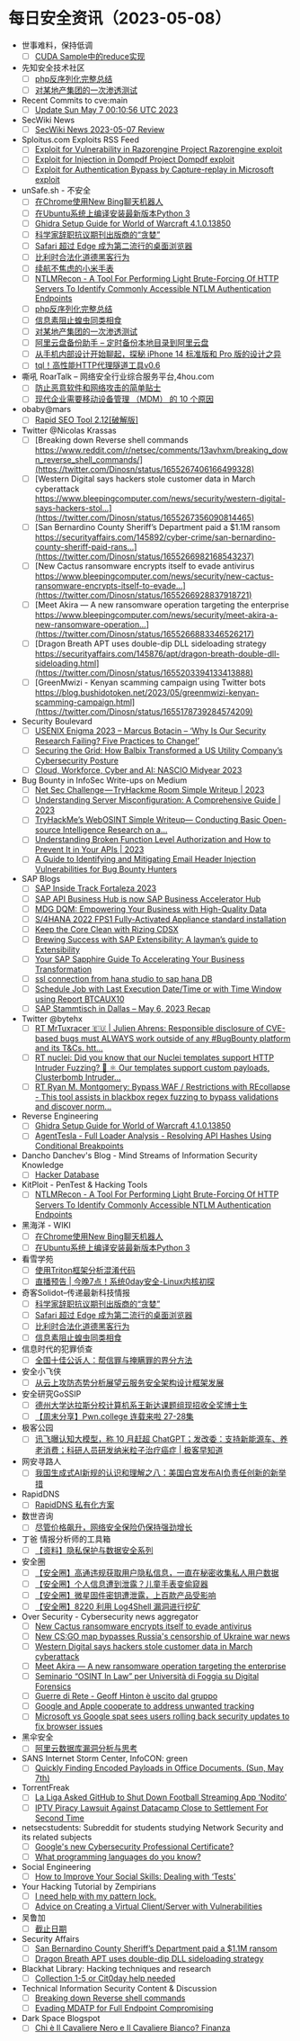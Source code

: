 # 每日安全资讯（2023-05-08）

- 世事难料，保持低调
  - [ ] [CUDA Sample中的reduce实现](https://blog.csdn.net/ariesjzj/article/details/130477586)
- 先知安全技术社区
  - [ ] [php反序列化完整总结](https://xz.aliyun.com/t/12507)
  - [ ] [对某地产集团的一次渗透测试](https://xz.aliyun.com/t/12508)
- Recent Commits to cve:main
  - [ ] [Update Sun May  7 00:10:56 UTC 2023](https://github.com/trickest/cve/commit/c0bae201a9a4c9a9553c69f76d88bdefcb6706d3)
- SecWiki News
  - [ ] [SecWiki News 2023-05-07 Review](http://www.sec-wiki.com/?2023-05-07)
- Sploitus.com Exploits RSS Feed
  - [ ] [Exploit for Vulnerability in Razorengine Project Razorengine exploit](https://sploitus.com/exploit?id=B647D0CC-E3B6-554E-BB4F-6D55CE2C0366&utm_source=rss&utm_medium=rss)
  - [ ] [Exploit for Injection in Dompdf Project Dompdf exploit](https://sploitus.com/exploit?id=D5201836-D46C-502F-90F6-850AE336FC16&utm_source=rss&utm_medium=rss)
  - [ ] [Exploit for Authentication Bypass by Capture-replay in Microsoft exploit](https://sploitus.com/exploit?id=27643BF8-1E30-57ED-ABE3-C319CC15C978&utm_source=rss&utm_medium=rss)
- unSafe.sh - 不安全
  - [ ] [在Chrome使用New Bing聊天机器人](https://buaq.net/go-162176.html)
  - [ ] [在Ubuntu系统上编译安装最新版本Python 3](https://buaq.net/go-162177.html)
  - [ ] [Ghidra Setup Guide for World of Warcraft 4.1.0.13850](https://buaq.net/go-162164.html)
  - [ ] [科学家辞职抗议期刊出版商的“贪婪”](https://buaq.net/go-162178.html)
  - [ ] [Safari 超过 Edge 成为第二流行的桌面浏览器](https://buaq.net/go-162179.html)
  - [ ] [比利时合法化道德黑客行为](https://buaq.net/go-162180.html)
  - [ ] [续航不焦虑的小米手表](https://buaq.net/go-162163.html)
  - [ ] [NTLMRecon - A Tool For Performing Light Brute-Forcing Of HTTP Servers To Identify Commonly Accessible NTLM Authentication Endpoints](https://buaq.net/go-162159.html)
  - [ ] [php反序列化完整总结](https://buaq.net/go-162155.html)
  - [ ] [信息素阻止蝗虫同类相食](https://buaq.net/go-162138.html)
  - [ ] [对某地产集团的一次渗透测试](https://buaq.net/go-162156.html)
  - [ ] [阿里云盘备份助手 – 定时备份本地目录到阿里云盘](https://buaq.net/go-162123.html)
  - [ ] [从手机内部设计开始聊起，探秘 iPhone 14 标准版和 Pro 版的设计之异](https://buaq.net/go-162121.html)
  - [ ] [tql！高性能HTTP代理隧道工具v0.6](https://buaq.net/go-162115.html)
- 嘶吼 RoarTalk – 网络安全行业综合服务平台,4hou.com
  - [ ] [防止恶意软件和网络攻击的简单贴士](https://www.4hou.com/posts/nmrD)
  - [ ] [现代企业需要移动设备管理 （MDM） 的 10 个原因](https://www.4hou.com/posts/0og7)
- obaby@mars
  - [ ] [Rapid SEO Tool 2.12[破解版]](https://h4ck.org.cn/2023/05/rapid-seo-tool-2-12%e7%a0%b4%e8%a7%a3%e7%89%88/)
- Twitter @Nicolas Krassas
  - [ ] [Breaking down Reverse shell commands https://www.reddit.com/r/netsec/comments/13avhxm/breaking_down_reverse_shell_commands/](https://twitter.com/Dinosn/status/1655267406166499328)
  - [ ] [Western Digital says hackers stole customer data in March cyberattack https://www.bleepingcomputer.com/news/security/western-digital-says-hackers-stol...](https://twitter.com/Dinosn/status/1655267356090814465)
  - [ ] [San Bernardino County Sheriff’s Department paid a $1.1M ransom https://securityaffairs.com/145892/cyber-crime/san-bernardino-county-sheriff-paid-rans...](https://twitter.com/Dinosn/status/1655266982168543237)
  - [ ] [New Cactus ransomware encrypts itself to evade antivirus https://www.bleepingcomputer.com/news/security/new-cactus-ransomware-encrypts-itself-to-evade...](https://twitter.com/Dinosn/status/1655266928837918721)
  - [ ] [Meet Akira — A new ransomware operation targeting the enterprise https://www.bleepingcomputer.com/news/security/meet-akira-a-new-ransomware-operation...](https://twitter.com/Dinosn/status/1655266883346526217)
  - [ ] [Dragon Breath APT uses double-dip DLL sideloading strategy https://securityaffairs.com/145876/apt/dragon-breath-double-dll-sideloading.html](https://twitter.com/Dinosn/status/1655203394133413888)
  - [ ] [GreenMwizi - Kenyan scamming campaign using Twitter bots https://blog.bushidotoken.net/2023/05/greenmwizi-kenyan-scamming-campaign.html](https://twitter.com/Dinosn/status/1655178739284574209)
- Security Boulevard
  - [ ] [USENIX Enigma 2023 – Marcus Botacin – ‘Why Is Our Security Research Failing? Five Practices to Change!’](https://securityboulevard.com/2023/05/usenix-enigma-2023-marcus-botacin-why-is-our-security-research-failing-five-practices-to-change/)
  - [ ] [Securing the Grid: How Balbix Transformed a US Utility Company’s Cybersecurity Posture](https://securityboulevard.com/2023/05/securing-the-grid-how-balbix-transformed-a-us-utility-companys-cybersecurity-posture/)
  - [ ] [Cloud, Workforce, Cyber and AI: NASCIO Midyear 2023](https://securityboulevard.com/2023/05/cloud-workforce-cyber-and-ai-nascio-midyear-2023/)
- Bug Bounty in InfoSec Write-ups on Medium
  - [ ] [Net Sec Challenge — TryHackme Room Simple Writeup | 2023](https://infosecwriteups.com/net-sec-challenge-tryhackme-room-simple-writeup-2023-f0595157594d?source=rss----7b722bfd1b8d--bug_bounty)
  - [ ] [Understanding Server Misconfiguration: A Comprehensive Guide | 2023](https://infosecwriteups.com/understanding-server-misconfiguration-a-comprehensive-guide-2023-4f877fa66909?source=rss----7b722bfd1b8d--bug_bounty)
  - [ ] [TryHackMe’s WebOSINT Simple Writeup— Conducting Basic Open-source Intelligence Research on a…](https://infosecwriteups.com/tryhackmes-webosint-simple-writeup-conducting-basic-open-source-intelligence-research-on-a-f1c1da2e8089?source=rss----7b722bfd1b8d--bug_bounty)
  - [ ] [Understanding Broken Function Level Authorization and How to Prevent It in Your APIs | 2023](https://infosecwriteups.com/understanding-broken-function-level-authorization-and-how-to-prevent-it-in-your-apis-2023-44240853824?source=rss----7b722bfd1b8d--bug_bounty)
  - [ ] [A Guide to Identifying and Mitigating Email Header Injection Vulnerabilities for Bug Bounty Hunters](https://infosecwriteups.com/a-guide-to-identifying-and-mitigating-email-header-injection-vulnerabilities-for-bug-bounty-hunters-32bd228d15b5?source=rss----7b722bfd1b8d--bug_bounty)
- SAP Blogs
  - [ ] [SAP Inside Track Fortaleza 2023](https://blogs.sap.com/2023/05/07/sap-inside-track-fortaleza-2023/)
  - [ ] [SAP API Business Hub is now SAP Business Accelerator Hub](https://blogs.sap.com/2023/05/07/sap-api-business-hub-is-now-sap-business-accelerator-hub/)
  - [ ] [MDG DQM: Empowering Your Business with High-Quality Data](https://blogs.sap.com/2023/05/07/mdg-dqm-empowering-your-business-with-high-quality-data/)
  - [ ] [S/4HANA 2022 FPS1 Fully-Activated Appliance standard installation](https://blogs.sap.com/2023/05/07/s-4hana-2022-fps1-fully-activated-appliance-standard-installation/)
  - [ ] [Keep the Core Clean with Rizing CDSX](https://blogs.sap.com/2023/05/07/keep-the-core-clean-with-rizing-cdsx/)
  - [ ] [Brewing Success with SAP Extensibility: A layman’s guide to Extensibility](https://blogs.sap.com/2023/05/07/brewing-success-with-sap-extensibility-a-laymans-guide-to-extensibility/)
  - [ ] [Your SAP Sapphire Guide To Accelerating Your Business Transformation](https://blogs.sap.com/2023/05/07/your-sap-sapphire-guide-to-accelerating-your-business-transformation/)
  - [ ] [ssl connection from hana studio to sap hana DB](https://blogs.sap.com/2023/05/07/ssl-connection-from-hana-studio-to-sap-hana-db/)
  - [ ] [Schedule Job with Last Execution Date/Time or with Time Window using Report BTCAUX10](https://blogs.sap.com/2023/05/07/schedule-job-with-last-execution-date-time-or-with-time-window-using-report-btcaux10/)
  - [ ] [SAP Stammtisch in Dallas – May 6, 2023 Recap](https://blogs.sap.com/2023/05/07/sap-stammtisch-in-dallas-may-6-2023-recap/)
- Twitter @bytehx
  - [ ] [RT MrTuxracer 🇪🇺 | Julien Ahrens: Responsible disclosure of CVE-based bugs must ALWAYS work outside of any #BugBounty platform and its T&Cs. htt...](https://twitter.com/MrTuxracer/status/1655227847718346753)
  - [ ] [RT nuclei: Did you know that our Nuclei templates support HTTP Intruder Fuzzing? 🚀 ⚛️ Our templates support custom payloads, Clusterbomb Intruder...](https://twitter.com/pdnuclei/status/1655044792043163649)
  - [ ] [RT Ryan M. Montgomery: Bypass WAF / Restrictions with REcollapse - This tool assists in blackbox regex fuzzing to bypass validations and discover norm...](https://twitter.com/0dayCTF/status/1655020417034141697)
- Reverse Engineering
  - [ ] [Ghidra Setup Guide for World of Warcraft 4.1.0.13850](https://www.reddit.com/r/ReverseEngineering/comments/13apv74/ghidra_setup_guide_for_world_of_warcraft_41013850/)
  - [ ] [AgentTesla - Full Loader Analysis - Resolving API Hashes Using Conditional Breakpoints](https://www.reddit.com/r/ReverseEngineering/comments/13b5qdj/agenttesla_full_loader_analysis_resolving_api/)
- Dancho Danchev's Blog - Mind Streams of Information Security Knowledge
  - [ ] [Hacker Database](https://ddanchev.blogspot.com/2023/05/hacker-database.html)
- KitPloit - PenTest & Hacking Tools
  - [ ] [NTLMRecon - A Tool For Performing Light Brute-Forcing Of HTTP Servers To Identify Commonly Accessible NTLM Authentication Endpoints](http://www.kitploit.com/2023/05/ntlmrecon-tool-for-performing-light.html)
- 黑海洋 - WIKI
  - [ ] [在Chrome使用New Bing聊天机器人](https://blog.upx8.com/3519)
  - [ ] [在Ubuntu系统上编译安装最新版本Python 3](https://blog.upx8.com/3518)
- 看雪学苑
  - [ ] [使用Triton框架分析混淆代码](https://mp.weixin.qq.com/s?__biz=MjM5NTc2MDYxMw==&mid=2458503947&idx=1&sn=ea38ab3fb1c198c82236f6754a7fb4d0&chksm=b18efb8186f97297b276ee17e087a222a5d2a910ced790e66039e960284c741d3e17bee4c176&scene=58&subscene=0#rd)
  - [ ] [直播预告 | 今晚7点！系统0day安全-Linux内核初探](https://mp.weixin.qq.com/s?__biz=MjM5NTc2MDYxMw==&mid=2458503947&idx=2&sn=d2ca3aa3565629e6d61a2d6380e29263&chksm=b18efb8186f97297dd452f5de872e5e84a998c31a0a196c545a2c7e8ba2f7024fd806153e056&scene=58&subscene=0#rd)
- 奇客Solidot–传递最新科技情报
  - [ ] [科学家辞职抗议期刊出版商的“贪婪”](https://www.solidot.org/story?sid=74890)
  - [ ] [Safari 超过 Edge 成为第二流行的桌面浏览器](https://www.solidot.org/story?sid=74889)
  - [ ] [比利时合法化道德黑客行为](https://www.solidot.org/story?sid=74888)
  - [ ] [信息素阻止蝗虫同类相食](https://www.solidot.org/story?sid=74887)
- 信息时代的犯罪侦查
  - [ ] [全国十佳公诉人：帮信罪与掩瞒罪的界分方法](https://mp.weixin.qq.com/s?__biz=MzAxNTA4NDAwOQ==&mid=2650736784&idx=1&sn=ecec8fec1bdd656f6e885957095885f9&chksm=8382d816b4f5510072c444b67389ef447cf7bca0f3543124686850bc329bac53d6d59f16eb78&scene=58&subscene=0#rd)
- 安全小飞侠
  - [ ] [从云上攻防态势分析展望云服务安全架构设计框架发展](https://mp.weixin.qq.com/s?__biz=MzAwMzAwOTQ5Nw==&mid=2650941791&idx=1&sn=a28fb1a15656020d9b7693c1b005a08a&chksm=813737e9b640beff668d6aa05a110a34ac251d3441c6277f3749fcaa0b8d71cfa9dcfc3e6edc&scene=58&subscene=0#rd)
- 安全研究GoSSIP
  - [ ] [德州大学达拉斯分校计算机系王新达课题组现招收全奖博士生](https://mp.weixin.qq.com/s?__biz=Mzg5ODUxMzg0Ng==&mid=2247495085&idx=1&sn=1ae4d10a24eef7fec6f315b3e46dd4ca&chksm=c063c374f7144a625823df477ebb6cad877f57db2fafd015dcf95002e840c941ad4b331e50a9&scene=58&subscene=0#rd)
  - [ ] [【周末分享】Pwn.college 连载来啦 27-28集](https://mp.weixin.qq.com/s?__biz=Mzg5ODUxMzg0Ng==&mid=2247495085&idx=2&sn=3d65a1a408cbf6da05536b215e688e0b&chksm=c063c374f7144a62ab2526291df5c502728a2570baf7860fe932184e6a292f12de16f837a77c&scene=58&subscene=0#rd)
- 极客公园
  - [ ] [讯飞曝认知大模型，称 10 月赶超 ChatGPT；发改委：支持新能源车、养老消费；科研人员研发纳米粒子治疗癌症 | 极客早知道](https://mp.weixin.qq.com/s?__biz=MTMwNDMwODQ0MQ==&mid=2652991830&idx=1&sn=ab7827c620d5c8e5d5da63193588adbf&chksm=7e540ce0492385f648e48b816cf8b5d20b9992d66346da276ad2c1132f7073f27d4a377c0268&scene=58&subscene=0#rd)
- 网安寻路人
  - [ ] [我国生成式AI新规的认识和理解之八：美国白宫发布AI负责任创新的新举措](https://mp.weixin.qq.com/s?__biz=MzIxODM0NDU4MQ==&mid=2247499722&idx=1&sn=aa04de1870f5ae25c2e917737e1e0e13&chksm=97e94220a09ecb364ba078a0efdfea5ed17fa5256cc0c318474d1965dc1b8a3deb956b7a6f38&scene=58&subscene=0#rd)
- RapidDNS
  - [ ] [RapidDNS 私有化方案](https://mp.weixin.qq.com/s?__biz=Mzg4NDU0ODMxOQ==&mid=2247485756&idx=1&sn=9890fc71f610c856b672e859a764b32d&chksm=cfb73e8cf8c0b79a7eb93ca6b12da8ae3f6a4be0e8d0d2be93457e5aed6e815191369bff771e&scene=58&subscene=0#rd)
- 数世咨询
  - [ ] [尽管价格飙升，网络安全保险仍保持强劲增长](https://mp.weixin.qq.com/s?__biz=MzkxNzA3MTgyNg==&mid=2247498034&idx=1&sn=73f3dae3240ad01f07dba5474b458ebf&chksm=c1448b8ff63302995fcf3353241870a1de3bd110e90c377c35b051cb600c8532fdd3604724f1&scene=58&subscene=0#rd)
- 丁爸 情报分析师的工具箱
  - [ ] [【资料】隐私保护与数据安全系列](https://mp.weixin.qq.com/s?__biz=MzI2MTE0NTE3Mw==&mid=2651136234&idx=1&sn=3d5fc5c7a7bae52414e69398d41624e5&chksm=f1af57d0c6d8dec64bef1f64303ebd06a53aecf1b2d0dae55790fdf4009cc9ea665dd9a44bac&scene=58&subscene=0#rd)
- 安全圈
  - [ ] [【安全圈】高通违规获取用户隐私信息，一直在秘密收集私人用户数据](https://mp.weixin.qq.com/s?__biz=MzIzMzE4NDU1OQ==&mid=2652033875&idx=1&sn=b2719942700540a67fa3e694dad92622&chksm=f36fff13c4187605f67eb19ece3a314e73ef8866caa54efe81111a4fa9254496900151494354&scene=58&subscene=0#rd)
  - [ ] [【安全圈】个人信息遭到泄露？儿童手表变偷窥器](https://mp.weixin.qq.com/s?__biz=MzIzMzE4NDU1OQ==&mid=2652033875&idx=2&sn=55196b8ccd0fb152d761db3d55028d04&chksm=f36fff13c41876058fa01334cb4703a1318ed5aa884a4931b66be39bcb1519981338cc8277c7&scene=58&subscene=0#rd)
  - [ ] [【安全圈】微星固件密钥遭泄露，上百款产品受影响](https://mp.weixin.qq.com/s?__biz=MzIzMzE4NDU1OQ==&mid=2652033875&idx=3&sn=241cbf1d798d4ce75eaec2a57ac30c0d&chksm=f36fff13c4187605367e2fdd7d86e46d4c7055a26c24bc0afa5c14dde120b0781860ce8e3859&scene=58&subscene=0#rd)
  - [ ] [【安全圈】8220 利用 Log4Shell 漏洞进行挖矿](https://mp.weixin.qq.com/s?__biz=MzIzMzE4NDU1OQ==&mid=2652033875&idx=4&sn=027f3f9b86e51bc9bb359b06b3c373dc&chksm=f36fff13c4187605b39ca647548862a89014321d699bf39886503e86b2362329cfab6037e9be&scene=58&subscene=0#rd)
- Over Security - Cybersecurity news aggregator
  - [ ] [New Cactus ransomware encrypts itself to evade antivirus](https://www.bleepingcomputer.com/news/security/new-cactus-ransomware-encrypts-itself-to-evade-antivirus/)
  - [ ] [New CS:GO map bypasses Russia's censorship of Ukraine war news](https://www.bleepingcomputer.com/news/security/new-cs-go-map-bypasses-russias-censorship-of-ukraine-war-news/)
  - [ ] [Western Digital says hackers stole customer data in March cyberattack](https://www.bleepingcomputer.com/news/security/western-digital-says-hackers-stole-customer-data-in-march-cyberattack/)
  - [ ] [Meet Akira — A new ransomware operation targeting the enterprise](https://www.bleepingcomputer.com/news/security/meet-akira-a-new-ransomware-operation-targeting-the-enterprise/)
  - [ ] [Seminario “OSINT In Law” per Università di Foggia su Digital Forensics](https://www.dalchecco.it/osint-in-law-digital-forensics-universita-foggia/)
  - [ ] [Guerre di Rete - Geoff Hinton è uscito dal gruppo](https://guerredirete.substack.com/p/guerre-di-rete-geoff-hinton-e-uscito)
  - [ ] [Google and Apple cooperate to address unwanted tracking](https://www.malwarebytes.com/blog/news/2023/05/google-and-apple-take-initiative-to-address-unwanted-tracking)
  - [ ] [Microsoft vs Google spat sees users rolling back security updates to fix browser issues](https://www.malwarebytes.com/blog/news/2023/05/chrome-options-under-fire-after-controversial-windows-update)
- 黑伞安全
  - [ ] [阿里云数据库漏洞分析与思考](https://mp.weixin.qq.com/s?__biz=MzU0MzkzOTYzOQ==&mid=2247487076&idx=1&sn=53dd511a84fc6db1766c8b5212759acd&chksm=fb02833ccc750a2ae14a819e0783eba6d98aa76b41d3b0188c4fda8918a180ca6c5d2c93f02e&scene=58&subscene=0#rd)
- SANS Internet Storm Center, InfoCON: green
  - [ ] [Quickly Finding Encoded Payloads in Office Documents, (Sun, May 7th)](https://isc.sans.edu/diary/rss/29818)
- TorrentFreak
  - [ ] [La Liga Asked GitHub to Shut Down Football Streaming App ‘Nodito’](https://torrentfreak.com/la-liga-asked-github-to-shut-down-football-streaming-app-nodito-230507/)
  - [ ] [IPTV Piracy Lawsuit Against Datacamp Close to Settlement For Second Time](https://torrentfreak.com/iptv-piracy-lawsuit-against-datacamp-close-to-settlement-for-second-time-230507/)
- netsecstudents: Subreddit for students studying Network Security and its related subjects
  - [ ] [Google's new Cybersecurity Professional Certificate?](https://www.reddit.com/r/netsecstudents/comments/13b720c/googles_new_cybersecurity_professional_certificate/)
  - [ ] [What programming languages do you know?](https://www.reddit.com/r/netsecstudents/comments/13avefu/what_programming_languages_do_you_know/)
- Social Engineering
  - [ ] [How to Improve Your Social Skills: Dealing with ‘Tests'](https://www.reddit.com/r/SocialEngineering/comments/13b1ppd/how_to_improve_your_social_skills_dealing_with/)
- Your Hacking Tutorial by Zempirians
  - [ ] [I need help with my pattern lock.](https://www.reddit.com/r/HowToHack/comments/13avur8/i_need_help_with_my_pattern_lock/)
  - [ ] [Advice on Creating a Virtual Client/Server with Vulnerabilities](https://www.reddit.com/r/HowToHack/comments/13a95c6/advice_on_creating_a_virtual_clientserver_with/)
- 吴鲁加
  - [ ] [截止日期](https://mp.weixin.qq.com/s?__biz=Mzg5NDY4ODM1MA==&mid=2247484411&idx=1&sn=98283bba76719e6b7f6be9e5e73a115b&chksm=c01a8ecaf76d07dca0dfabd25a1bb8b5e732ab9d13f54338262c0e1fc55148b13498aae07bbf&scene=58&subscene=0#rd)
- Security Affairs
  - [ ] [San Bernardino County Sheriff’s Department paid a $1.1M ransom](https://securityaffairs.com/145892/cyber-crime/san-bernardino-county-sheriff-paid-ransom.html)
  - [ ] [Dragon Breath APT uses double-dip DLL sideloading strategy](https://securityaffairs.com/145876/apt/dragon-breath-double-dll-sideloading.html)
- Blackhat Library: Hacking techniques and research
  - [ ] [Collection 1-5 or Cit0day help needed](https://www.reddit.com/r/blackhat/comments/13ak4sa/collection_15_or_cit0day_help_needed/)
- Technical Information Security Content & Discussion
  - [ ] [Breaking down Reverse shell commands](https://www.reddit.com/r/netsec/comments/13avhxm/breaking_down_reverse_shell_commands/)
  - [ ] [Evading MDATP for Full Endpoint Compromising](https://www.reddit.com/r/netsec/comments/13b1qyz/evading_mdatp_for_full_endpoint_compromising/)
- Dark Space Blogspot
  - [ ] [Chi è Il Cavaliere Nero e Il Cavaliere Bianco? Finanza](http://darkwhite666.blogspot.com/2023/05/chi-e-il-cavaliere-nero-e-il-cavaliere.html)
